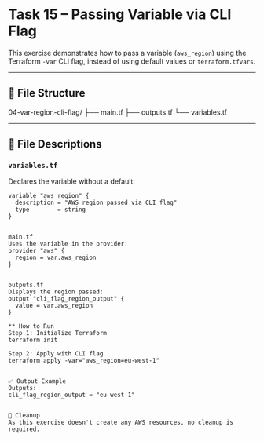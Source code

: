 # Task 15 – Passing Variable via CLI Flag

This exercise demonstrates how to pass a variable (`aws_region`) using the Terraform `-var` CLI flag, instead of using default values or `terraform.tfvars`.

---

## 🧱 File Structure

04-var-region-cli-flag/
├── main.tf
├── outputs.tf
└── variables.tf

---

## 📄 File Descriptions

### `variables.tf`
Declares the variable without a default:
```hcl
variable "aws_region" {
  description = "AWS region passed via CLI flag"
  type        = string
}


main.tf
Uses the variable in the provider:
provider "aws" {
  region = var.aws_region
}


outputs.tf
Displays the region passed:
output "cli_flag_region_output" {
  value = var.aws_region
}

** How to Run
Step 1: Initialize Terraform
terraform init

Step 2: Apply with CLI flag
terraform apply -var="aws_region=eu-west-1"


✅ Output Example
Outputs:
cli_flag_region_output = "eu-west-1"


🧼 Cleanup
As this exercise doesn't create any AWS resources, no cleanup is required.
